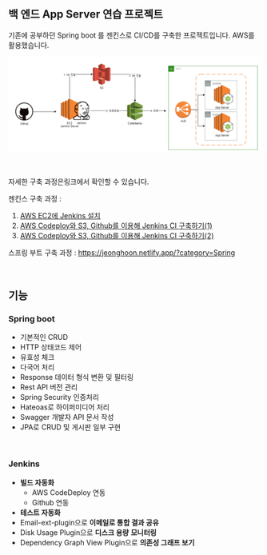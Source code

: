 ## 백 엔드 App Server 연습 프로젝트

기존에 공부하던 Spring boot 를 젠킨스로 CI/CD를 구축한 프로젝트입니다. AWS를 활용했습니다.

![image-20201229201702453](README.assets/image-20201229201702453.png)

<br/>

자세한 구축 과정은링크에서 확인할 수 있습니다.

젠킨스 구축 과정 :

1. [AWS EC2에 Jenkins 설치](https://jeonghoon.netlify.app/Jenkins/aws_jenkins/)
2. [AWS Codeploy와 S3, Github를 이용해 Jenkins CI 구축하기(1)](https://jeonghoon.netlify.app/Jenkins/jenkins-codedeploy/)
3. [AWS Codeploy와 S3, Github를 이용해 Jenkins CI 구축하기(2)](https://jeonghoon.netlify.app/Jenkins/jenkins-codedeploy2/)

스프링 부트 구축 과정 : https://jeonghoon.netlify.app/?category=Spring

<br/>

## 기능

### Spring boot

- 기본적인 CRUD
- HTTP 상태코드 제어
- 유효성 체크
- 다국어 처리
- Response 데이터 형식 변환 및 필터링
- Rest API 버전 관리
- Spring Security 인증처리
- Hateoas로 하이퍼미디어 처리
- Swagger 개발자 API 문서 작성
- JPA로 CRUD 및 게시판 일부 구현

<br/>

### Jenkins

- **빌드 자동화**
  - AWS CodeDeploy 연동
  - Github 연동
- **테스트 자동화**
- Email-ext-plugin으로 **이메일로 통합 결과 공유**
- Disk Usage Plugin으로 **디스크 용량**  **모니터링**
- Dependency Graph View Plugin으로 **의존성 그래프 보기**


